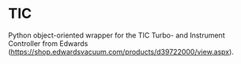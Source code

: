 # TIC

Python object-oriented wrapper for the TIC Turbo- and Instrument Controller from Edwards (https://shop.edwardsvacuum.com/products/d39722000/view.aspx).